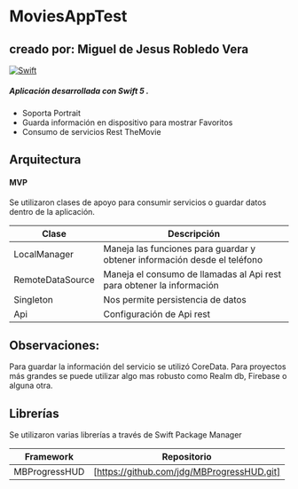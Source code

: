 # MoviesAppTest

## creado por: Miguel de Jesus Robledo Vera

[![Swift](https://img.shields.io/badge/Swift-FA7343?style=for-the-badge&logo=swift&logoColor=white&labelColor=101010)]()

##### Aplicación desarrollada con Swift 5 .

- Soporta Portrait
- Guarda información en dispositivo para mostrar Favoritos
- Consumo de servicios Rest TheMovie

## Arquitectura

#### MVP

Se utilizaron clases de apoyo para consumir servicios o guardar datos dentro de la aplicación.
 
| Clase | Descripción | 
| ------ | ------ |
| LocalManager | Maneja las funciones para guardar y obtener información desde el teléfono | 
| RemoteDataSource | Maneja el consumo de llamadas al Api rest para obtener la información |
| Singleton | Nos permite persistencia de datos |
| Api | Configuración de Api rest |

## Observaciones:

Para guardar la información del servicio se utilizó CoreData. 
Para proyectos más grandes se puede utilizar algo mas robusto como Realm db, Firebase o alguna otra.


## Librerías

Se utilizaron varias librerías a través de Swift Package Manager

| Framework | Repositorio | 
| ------ | ------ |
| MBProgressHUD | [https://github.com/jdg/MBProgressHUD.git] |
